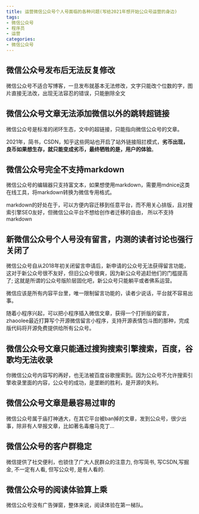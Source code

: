 ```yaml
---
title: 运营微信公众号个人号面临的各种问题(写给2021年想开始公众号运营的身边)
tags: 
- 微信公众号
- 程序员
- 运营
categories:
- 微信公众号
---
```



## 微信公众号发布后无法反复修改

微信公众号不适合写博客，一旦发布就基本无法修改，文字只能改个位数的字，图片直接无法改，出现无法容忍的错误，只能删除全文

## 微信公众号文章无法添加微信以外的跳转超链接

微信公众号是标准的闭环生态，文中的超链接，只能指向微信公众号的文章。

2021年，简书，CSDN，知乎这些网站也开启了站外链接阻拦模式，**劣币出现，良币如果想生存，就只能变成劣币，最终牺牲的是，用户的体验**。

## 微信公众号完全不支持markdown

微信公众号的编辑器只支持富文本，如果想使用markdown，需要用mdnice这类在线工具，将markdown转换为微信专用格式。

markdown的好处在于，可以方便内容迁移到任意平台，而不用关心排版，且对搜索引擎SEO友好，但微信公众平台不想给创作者迁移的自由， 所以不支持markdown

## 新微信公众号个人号没有留言，内测的读者讨论也强行关闭了

微信公众号自从2018年初关闭留言申请后，新申请的公众号无法获得留言功能，这对于新公众号很不友好，但旧公众号很爽，因为新公众号追赶他们的门槛提高了; 这就是所谓的公众号版阶层固化吧，新公众号只能躺平或者佛系运营。

微信应该是所有内容平台里，唯一限制留言功能的，读者少说话，平台就不容易出事。

随着小程序兴起，可以把小程序插入微信文章，获得一个打折版的留言，zhaoolee最近打算写个开源微信留言小程序，支持开源表情包斗图的那种，完成版代码将开源免费提供给所有公众号。

## 微信公众号文章只能通过搜狗搜索引擎搜索，百度，谷歌均无法收录

你微信公众号内容写的再好，也无法被百度谷歌搜索到。因为公众号不允许搜索引擎收录里面的内容，公众号的成功，是垄断的胜利，是开源的失利。


## 微信公众号文章是最容易过审的

微信公众号属于庙打神通大，在其它平台被ban掉的文章，发到公众号，很少出事，除非有人举报文章，比如著名毒瘤马克丁...


## 微信公众号的客户群稳定

微信提供了社交便利，也锁住了广大人民群众的注意力, 你写简书, 写CSDN,写掘金, 不一定有人看, 但写公众号, 是有人看的.

## 微信公众号的阅读体验算上乘

微信公众号没有广告弹窗，整体来说，阅读体验在第一梯队。